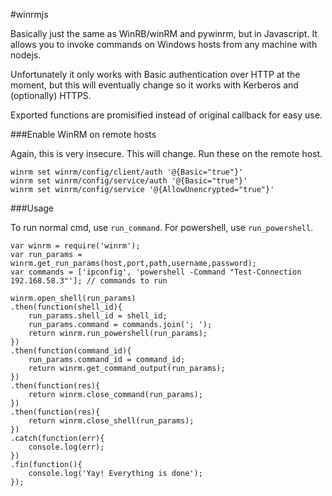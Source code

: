 #winrmjs

Basically just the same as WinRB/winRM and pywinrm, but in Javascript. It allows you to invoke commands on Windows hosts from any machine with nodejs.

Unfortunately it only works with Basic authentication over HTTP at the moment, but this will eventually change so it works with Kerberos and (optionally) HTTPS.

Exported functions are promisified instead of original callback for easy use.

###Enable WinRM on remote hosts

Again, this is very insecure. This will change. Run these on the remote host.

```
winrm set winrm/config/client/auth '@{Basic="true"}'
winrm set winrm/config/service/auth '@{Basic="true"}'
winrm set winrm/config/service '@{AllowUnencrypted="true"}'
```

###Usage

To run normal cmd, use `run_command`.
For powershell, use `run_powershell`.

```
var winrm = require('winrm');
var run_params = winrm.get_run_params(host,port,path,username,password);
var commands = ['ipconfig', 'powershell -Command "Test-Connection 192.168.58.3"']; // commands to run

winrm.open_shell(run_params)
.then(function(shell_id){
    run_params.shell_id = shell_id;
    run_params.command = commands.join('; ');
    return winrm.run_powershell(run_params);
})
.then(function(command_id){
    run_params.command_id = command_id;
    return winrm.get_command_output(run_params);
})
.then(function(res){
    return winrm.close_command(run_params);
})
.then(function(res){
    return winrm.close_shell(run_params);
})
.catch(function(err){
    console.log(err);
})
.fin(function(){
    console.log('Yay! Everything is done');
});

```
